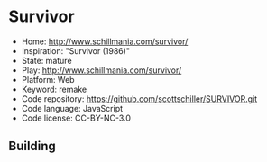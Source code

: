 # Survivor

- Home: http://www.schillmania.com/survivor/
- Inspiration: "Survivor (1986)"
- State: mature
- Play: http://www.schillmania.com/survivor/
- Platform: Web
- Keyword: remake
- Code repository: https://github.com/scottschiller/SURVIVOR.git
- Code language: JavaScript
- Code license: CC-BY-NC-3.0

## Building
